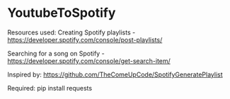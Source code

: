 # YoutubeToSpotify

Resources used:
Creating Spotify playlists - https://developer.spotify.com/console/post-playlists/

Searching for a song on Spotify - https://developer.spotify.com/console/get-search-item/

Inspired by:
https://github.com/TheComeUpCode/SpotifyGeneratePlaylist

Required:
pip install requests

